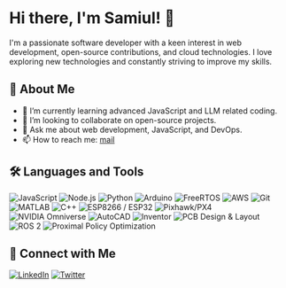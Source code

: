 # Hi there, I'm Samiul! 👋

I'm a passionate software developer with a keen interest in web development, open-source contributions, and cloud technologies. I love exploring new technologies and constantly striving to improve my skills.

## 🚀 About Me

- 🌱 I’m currently learning advanced JavaScript and LLM related coding.
- 👯 I’m looking to collaborate on open-source projects.
- 💬 Ask me about web development, JavaScript, and DevOps.
- 📫 How to reach me: [mail](mailto:samiulhaque.hstu@outlook.com)

## 🛠️ Languages and Tools

![JavaScript](https://img.shields.io/badge/-JavaScript-black?style=flat-square&logo=javascript)
![Node.js](https://img.shields.io/badge/-Node.js-black?style=flat-square&logo=node.js)
![Python](https://img.shields.io/badge/-Python-black?style=flat-square&logo=python)
![Arduino](https://img.shields.io/badge/-Arduino-black?style=flat-square&logo=arduino)
![FreeRTOS](https://img.shields.io/badge/-FreeRTOS-black?style=flat-square&logo=freertos)
![AWS](https://img.shields.io/badge/-AWS-black?style=flat-square&logo=amazon-aws)
![Git](https://img.shields.io/badge/-Git-black?style=flat-square&logo=git)
![MATLAB](https://img.shields.io/badge/-MATLAB-black?style=flat-square&logo=Mathworks)
![C++](https://img.shields.io/badge/-C++-black?style=flat-square&logo=cplusplus)
![ESP8266 / ESP32](https://img.shields.io/badge/-ESP8266%20/%20ESP32-black?style=flat-square&logo=espressif)
![Pixhawk/PX4](https://img.shields.io/badge/-Pixhawk%2FPX4-black?style=flat-square&logo=px4)
![NVIDIA Omniverse](https://img.shields.io/badge/-NVIDIA%20Omniverse-black?style=flat-square&logo=nvidia)
![AutoCAD](https://img.shields.io/badge/-AutoCAD-black?style=flat-square&logo=autodesk)
![Inventor](https://img.shields.io/badge/-Inventor-black?style=flat-square&logo=autodesk)
![PCB Design & Layout](https://img.shields.io/badge/-PCB%20Design%20%26%20Layout-black?style=flat-square&logo=pcb)
![ROS 2](https://img.shields.io/badge/-ROS%202-black?style=flat-square&logo=ros)
![Proximal Policy Optimization](https://img.shields.io/badge/-Proximal%20Policy%20Optimization-black?style=flat-square&logo=ppo)

## 🔗 Connect with Me

[![LinkedIn](https://img.shields.io/badge/-LinkedIn-black?style=flat-square&logo=linkedin)](https://linkedin.com/in/samiulextreem)
[![Twitter](https://img.shields.io/badge/-Twitter-black?style=flat-square&logo=twitter)](https://twitter.com/samiulextreem)
